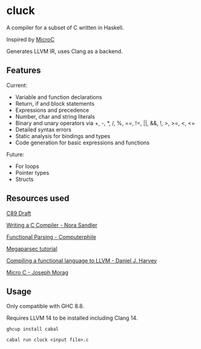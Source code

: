 # cluck

A compiler for a subset of C written in Haskell.

Inspired by [MicroC](https://blog.josephmorag.com/posts/mcc0/)

Generates LLVM IR, uses Clang as a backend.

## Features

Current:

- Variable and function declarations
- Return, if and block statements
- Expressions and precedence
- Number, char and string literals
- Binary and unary operators via +, -, \*, /, %, ==, !=, ||, &&, !, >, >=, <, <=
- Detailed syntax errors
- Static analysis for bindings and types
- Code generation for basic expressions and functions

Future:

- For loops
- Pointer types
- Structs

## Resources used

[C89 Draft](https://port70.net/%7Ensz/c/c89/c89-draft.html)

[Writing a C Compiler - Nora Sandler](https://norasandler.com/2017/11/29/Write-a-Compiler.html)

[Functional Parsing - Computerphile](https://www.youtube.com/watch?v=dDtZLm7HIJs)

[Megaparsec tutorial](https://markkarpov.com/tutorial/megaparsec.html)

[Compiling a functional language to LLVM - Daniel J. Harvey](https://danieljharvey.github.io/posts/2023-02-08-llvm-compiler-part-1.html)

[Micro C - Joseph Morag](https://blog.josephmorag.com/posts/mcc0/)

## Usage

Only compatible with GHC 8.8.

Requires LLVM 14 to be installed including Clang 14.

```
ghcup install cabal
```

```
cabal run cluck <input file>.c
```

